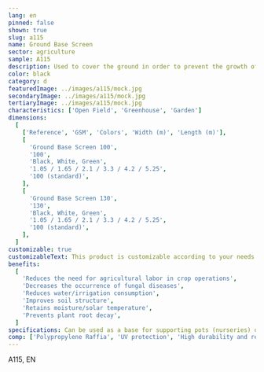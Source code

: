 ```yaml
---
lang: en
pinned: false
shown: true
slug: a115
name: Ground Base Screen
sector: agriculture
sample: A115
description: Used to cover the ground in order to prevent the growth of weeds.
color: black
category: d
featuredImage: ../images/a115/mock.jpg
secondaryImage: ../images/a115/mock.jpg
tertiaryImage: ../images/a115/mock.jpg
characteristics: ['Open Field', 'Greenhouse', 'Garden']
dimensions:
  [
    ['Reference', 'GSM', 'Colors', 'Width (m)', 'Length (m)'],
    [
      'Ground Base Screen 100',
      '100',
      'Black, White, Green',
      '1.05 / 1.65 / 2.1 / 3.3 / 4.2 / 5.25',
      '100 (standard)',
    ],
    [
      'Ground Base Screen 130',
      '130',
      'Black, White, Green',
      '1.05 / 1.65 / 2.1 / 3.3 / 4.2 / 5.25',
      '100 (standard)',
    ],
  ]
customizable: true
customizableText: This product is customizable according to your needs. Contact us for more information.
benefits:
  [
    'Reduces the need for agricultural labor in crop operations',
    'Decreases the occurrence of fungal diseases',
    'Reduces water/irrigation consumption',
    'Improves soil structure',
    'Retains moisture/solar temperature',
    'Prevents plant root decay',
  ]
specifications: Can be used as a base for supporting pots (nurseries) or directly placed on the soil after preparation.
comp: ['Polypropylene Raffia', 'UV protection', 'High durability and resistance']
---
```


A115, EN
